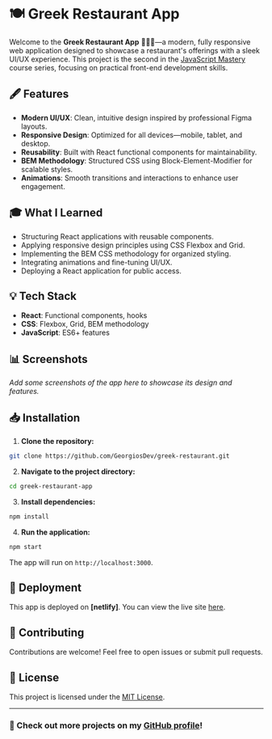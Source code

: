 # 🍽️ Greek Restaurant App

Welcome to the **Greek Restaurant App** 🍔🍝🍷—a modern, fully responsive web application designed to showcase a restaurant's offerings with a sleek UI/UX experience. This project is the second in the [JavaScript Mastery](https://jsmastery.pro/youtube) course series, focusing on practical front-end development skills.

## 🖋️ Features
- **Modern UI/UX**: Clean, intuitive design inspired by professional Figma layouts.
- **Responsive Design**: Optimized for all devices—mobile, tablet, and desktop.
- **Reusability**: Built with React functional components for maintainability.
- **BEM Methodology**: Structured CSS using Block-Element-Modifier for scalable styles.
- **Animations**: Smooth transitions and interactions to enhance user engagement.

## 🎓 What I Learned
- Structuring React applications with reusable components.
- Applying responsive design principles using CSS Flexbox and Grid.
- Implementing the BEM CSS methodology for organized styling.
- Integrating animations and fine-tuning UI/UX.
- Deploying a React application for public access.

## 💡 Tech Stack
- **React**: Functional components, hooks
- **CSS**: Flexbox, Grid, BEM methodology
- **JavaScript**: ES6+ features

## 📊 Screenshots
*Add some screenshots of the app here to showcase its design and features.*

## 📥 Installation
1. **Clone the repository:**  
```bash
git clone https://github.com/GeorgiosDev/greek-restaurant.git
```

2. **Navigate to the project directory:**  
```bash
cd greek-restaurant-app
```

3. **Install dependencies:**  
```bash
npm install
```

4. **Run the application:**  
```bash
npm start
```

The app will run on `http://localhost:3000`.

## 🚀 Deployment
This app is deployed on **[netlify]**. You can view the live site [here](https://your-deployed-app-link.com).


## 🌟 Contributing
Contributions are welcome! Feel free to open issues or submit pull requests.

## 📅 License
This project is licensed under the [MIT License](LICENSE).

---

### 🚀 Check out more projects on my [GitHub profile](https://github.com/GeorgiosDev)!

